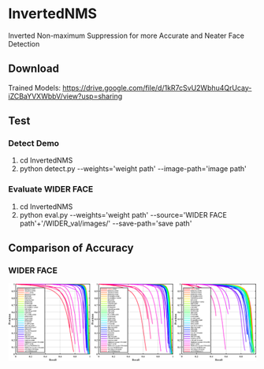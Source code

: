# InvertedNMS
Inverted Non-maximum Suppression for more Accurate and Neater Face Detection

## Download

Trained Models: https://drive.google.com/file/d/1kR7cSvU2Wbhu4QrUcay-iZCBaYVXWbbV/view?usp=sharing

## Test

### Detect Demo
1. cd InvertedNMS
2. python detect.py --weights='weight path'  --image-path='image path'

### Evaluate WIDER FACE
1. cd InvertedNMS
2. python eval.py --weights='weight path' --source='WIDER FACE path'+'/WIDER_val/images/' --save-path='save path'

## Comparison of Accuracy

### WIDER FACE
<img src="https://github.com/zhouliguo/GRR/blob/main/figures/wider.png">
